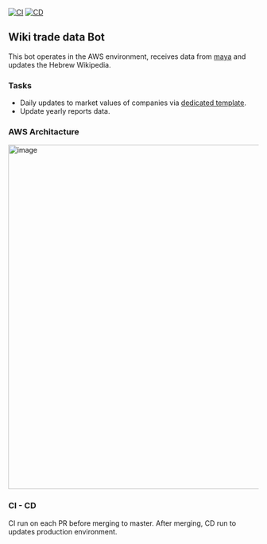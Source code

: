 [![CI](https://github.com/EladHeller/tradeBoot/actions/workflows/linter.yml/badge.svg)](https://github.com/EladHeller/tradeBoot/actions/workflows/linter.yml) [![CD](https://github.com/EladHeller/tradeBoot/actions/workflows/deploy.yml/badge.svg)](https://github.com/EladHeller/tradeBoot/actions/workflows/deploy.yml)

## Wiki trade data Bot
This bot operates in the AWS environment, receives data from [maya](https://maya.tase.co.il/) and updates the Hebrew Wikipedia.

### Tasks
* Daily updates to market values of companies via [dedicated template](https://he.wikipedia.org/wiki/%D7%AA%D7%91%D7%A0%D7%99%D7%AA:%D7%A9%D7%95%D7%95%D7%99_%D7%A9%D7%95%D7%A7_%D7%97%D7%91%D7%A8%D7%94_%D7%91%D7%95%D7%A8%D7%A1%D7%90%D7%99%D7%AA). 
* Update yearly reports data.

### AWS Architacture
<img width="693" alt="image" src="https://user-images.githubusercontent.com/15896603/170985226-0c055ebe-1d4d-4895-8a15-ca20d68f33ec.png">

### CI - CD
CI run on each PR before merging to master. After merging, CD run to updates production environment.
